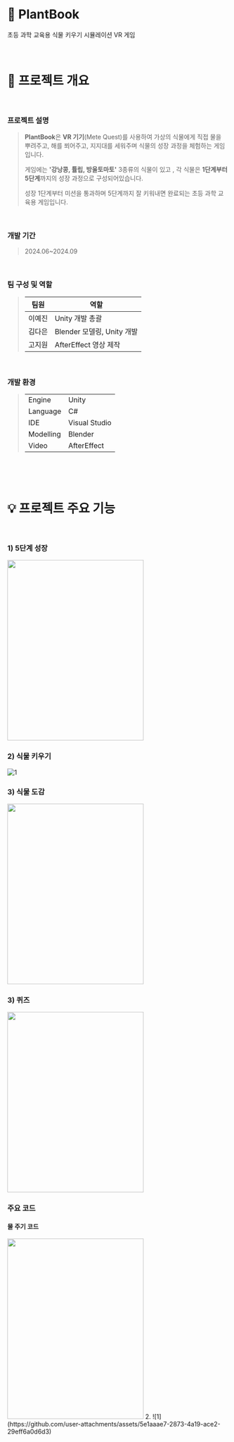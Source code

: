# 🌱 PlantBook
초등 과학 교육용 식물 키우기 시뮬레이션 VR 게임
<br>
<br>
<br>

#  📃 프로젝트 개요
<br>

### 프로젝트 설명<br>
>**PlantBook**은 **VR 기기**(Mete Quest)를 사용하여 가상의 식물에게 직접 물을 뿌려주고, 해를 쬐어주고, 지지대를 세워주며 식물의 성장 과정을 체험하는 게임입니다.<br>
>
>게임에는 **'강낭콩, 튤립, 방울토마토'** 3종류의 식물이 있고 , 각 식물은 **1단계부터 5단계**까지의 성장 과정으로 구성되어있습니다.<br>
>
>성장 1단계부터 미션을 통과하며 5단계까지 잘 키워내면 완료되는 초등 과학 교육용 게임입니다.<br>
<br>

### 개발 기간 <br>
> 2024.06~2024.09
<br>

### 팀 구성 및 역할 <br>
>|팀원|역할|
>|---|---|
>|이예진|Unity 개발 총괄|
>|김다은|Blender 모델링, Unity 개발|
>|고지원|AfterEffect 영상 제작|
<br>

### 개발 환경 <br>
>|||
>|---|---|
>|Engine|Unity|
>|Language|C#|
>|IDE|Visual Studio|
>|Modelling|Blender|
>|Video|AfterEffect|
<br>
<br>
<br>

#  💡 프로젝트 주요 기능
<br>

### 1) 5단계 성장<br>
<img src="https://github.com/user-attachments/assets/abe83b4f-9cde-48d1-b08f-f707627957e0" width="310" height="410">

### 2) 식물 키우기<br>
![1](https://github.com/user-attachments/assets/589ff753-5c03-41fe-bb6e-2751c447201c)

### 3) 식물 도감 <br>
<img src="https://github.com/user-attachments/assets/4502cd44-f9a7-4046-8fae-c9d79bd4d1f0" width="310" height="410">

### 3) 퀴즈 <br>
<img src="https://github.com/user-attachments/assets/b7abe4f3-2e68-43a7-99b0-f343ccd99c87" width="310" height="410">

### 주요 코드 <br>
#### 물 주기 코드
<img src="https://github.com/user-attachments/assets/5e1aaae7-2873-4a19-ace2-29eff6a0d6d3" width="310" height="410">
2. 
![1](https://github.com/user-attachments/assets/5e1aaae7-2873-4a19-ace2-29eff6a0d6d3)
